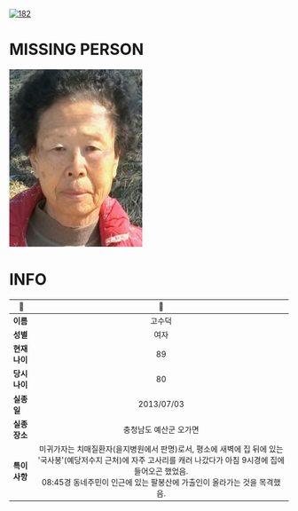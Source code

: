 [![182](https://img.shields.io/badge/%EC%8B%A4%EC%A2%85%EC%8B%A0%EA%B3%A0%EB%8A%94%20%EA%B5%AD%EB%B2%88%EC%97%86%EC%9D%B4-182-blue)](http://safe182.go.kr/index.do)

# MISSING PERSON

<img src="./missing_person.jpg">

# INFO

|🔑|💎|
|--|:--:|
|**이름**|고수덕|
|**성별**|여자|
|**현재 나이**|89|
|**당시 나이**|80|
|**실종일**|2013/07/03|
|**실종 장소**|충청남도 예산군 오가면 |
|**특이사항**|미귀가자는 치매질환자(을지병원에서 판명)로서, 평소에 새벽에 집 뒤에 있는 '국사봉'(예당저수지 근처)에 자주 고사리를 캐러 나갔다가 아침 9시경에 집에 들어오곤 했었음.</br>08:45경 동네주민이 인근에 있는 팔봉산에 가출인이 올라가는 것을 목격했음.|
